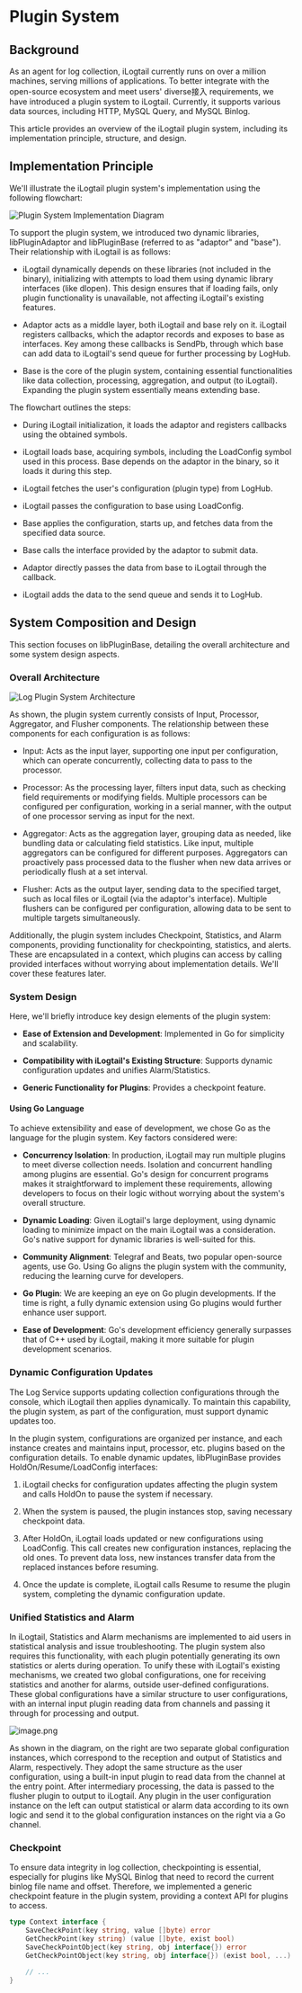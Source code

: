 # Plugin System

## Background

As an agent for log collection, iLogtail currently runs on over a million machines, serving millions of applications. To better integrate with the open-source ecosystem and meet users' diverse接入 requirements, we have introduced a plugin system to iLogtail. Currently, it supports various data sources, including HTTP, MySQL Query, and MySQL Binlog.

This article provides an overview of the iLogtail plugin system, including its implementation principle, structure, and design.

## Implementation Principle

We'll illustrate the iLogtail plugin system's implementation using the following flowchart:

![Plugin System Implementation Diagram](https://sls-opensource.oss-us-west-1.aliyuncs.com/ilogtail/ilogtail-adapter-cgo.png?versionId=CAEQNBiBgMCl8rPG7RciIDdlMTUwYWE3MTk0YzRkY2ViN2E3MjgxYjlmODQzNDQx)

To support the plugin system, we introduced two dynamic libraries, libPluginAdaptor and libPluginBase (referred to as "adaptor" and "base"). Their relationship with iLogtail is as follows:

- iLogtail dynamically depends on these libraries (not included in the binary), initializing with attempts to load them using dynamic library interfaces (like dlopen). This design ensures that if loading fails, only plugin functionality is unavailable, not affecting iLogtail's existing features.

- Adaptor acts as a middle layer, both iLogtail and base rely on it. iLogtail registers callbacks, which the adaptor records and exposes to base as interfaces. Key among these callbacks is SendPb, through which base can add data to iLogtail's send queue for further processing by LogHub.

- Base is the core of the plugin system, containing essential functionalities like data collection, processing, aggregation, and output (to iLogtail). Expanding the plugin system essentially means extending base.

The flowchart outlines the steps:

- During iLogtail initialization, it loads the adaptor and registers callbacks using the obtained symbols.

- iLogtail loads base, acquiring symbols, including the LoadConfig symbol used in this process. Base depends on the adaptor in the binary, so it loads it during this step.

- iLogtail fetches the user's configuration (plugin type) from LogHub.

- iLogtail passes the configuration to base using LoadConfig.

- Base applies the configuration, starts up, and fetches data from the specified data source.

- Base calls the interface provided by the adaptor to submit data.

- Adaptor directly passes the data from base to iLogtail through the callback.

- iLogtail adds the data to the send queue and sends it to LogHub.

## System Composition and Design

This section focuses on libPluginBase, detailing the overall architecture and some system design aspects.

### Overall Architecture

![Log Plugin System Architecture](https://sls-opensource.oss-us-west-1.aliyuncs.com/ilogtail/logtail-libPluginBase.png?versionId=CAEQMxiBgIDM6YCk6BciIDBjYmVkZjQ2Yjg5NzQwY2NhZjI4MmFmZDA2M2MwZTU2)

As shown, the plugin system currently consists of Input, Processor, Aggregator, and Flusher components. The relationship between these components for each configuration is as follows:

- Input: Acts as the input layer, supporting one input per configuration, which can operate concurrently, collecting data to pass to the processor.

- Processor: As the processing layer, filters input data, such as checking field requirements or modifying fields. Multiple processors can be configured per configuration, working in a serial manner, with the output of one processor serving as input for the next.

- Aggregator: Acts as the aggregation layer, grouping data as needed, like bundling data or calculating field statistics. Like input, multiple aggregators can be configured for different purposes. Aggregators can proactively pass processed data to the flusher when new data arrives or periodically flush at a set interval.

- Flusher: Acts as the output layer, sending data to the specified target, such as local files or iLogtail (via the adaptor's interface). Multiple flushers can be configured per configuration, allowing data to be sent to multiple targets simultaneously.

Additionally, the plugin system includes Checkpoint, Statistics, and Alarm components, providing functionality for checkpointing, statistics, and alerts. These are encapsulated in a context, which plugins can access by calling provided interfaces without worrying about implementation details. We'll cover these features later.

### System Design

Here, we'll briefly introduce key design elements of the plugin system:

- **Ease of Extension and Development**: Implemented in Go for simplicity and scalability.

- **Compatibility with iLogtail's Existing Structure**: Supports dynamic configuration updates and unifies Alarm/Statistics.

- **Generic Functionality for Plugins**: Provides a checkpoint feature.

#### Using Go Language

To achieve extensibility and ease of development, we chose Go as the language for the plugin system. Key factors considered were:

- **Concurrency Isolation**: In production, iLogtail may run multiple plugins to meet diverse collection needs. Isolation and concurrent handling among plugins are essential. Go's design for concurrent programs makes it straightforward to implement these requirements, allowing developers to focus on their logic without worrying about the system's overall structure.

- **Dynamic Loading**: Given iLogtail's large deployment, using dynamic loading to minimize impact on the main iLogtail was a consideration. Go's native support for dynamic libraries is well-suited for this.

- **Community Alignment**: Telegraf and Beats, two popular open-source agents, use Go. Using Go aligns the plugin system with the community, reducing the learning curve for developers.

- **Go Plugin**: We are keeping an eye on Go plugin developments. If the time is right, a fully dynamic extension using Go plugins would further enhance user support.

- **Ease of Development**: Go's development efficiency generally surpasses that of C++ used by iLogtail, making it more suitable for plugin development scenarios.

### Dynamic Configuration Updates

The Log Service supports updating collection configurations through the console, which iLogtail then applies dynamically. To maintain this capability, the plugin system, as part of the configuration, must support dynamic updates too.

In the plugin system, configurations are organized per instance, and each instance creates and maintains input, processor, etc. plugins based on the configuration details. To enable dynamic updates, libPluginBase provides HoldOn/Resume/LoadConfig interfaces:

1. iLogtail checks for configuration updates affecting the plugin system and calls HoldOn to pause the system if necessary.

2. When the system is paused, the plugin instances stop, saving necessary checkpoint data.

3. After HoldOn, iLogtail loads updated or new configurations using LoadConfig. This call creates new configuration instances, replacing the old ones. To prevent data loss, new instances transfer data from the replaced instances before resuming.

4. Once the update is complete, iLogtail calls Resume to resume the plugin system, completing the dynamic configuration update.

### Unified Statistics and Alarm

In iLogtail, Statistics and Alarm mechanisms are implemented to aid users in statistical analysis and issue troubleshooting. The plugin system also requires this functionality, with each plugin potentially generating its own statistics or alerts during operation. To unify these with iLogtail's existing mechanisms, we created two global configurations, one for receiving statistics and another for alarms, outside user-defined configurations. These global configurations have a similar structure to user configurations, with an internal input plugin reading data from channels and passing it through for processing and output.

![image.png](https://sls-opensource.oss-us-west-1.aliyuncs.com/ilogtail/logtail-uni-alarm.png?versionId=CAEQMxiBgMCwsYyk6BciIDZhZDY0OWQ0NTg1ZTQ1YWRhYWNhODRjMDc5NzM4MmJk)

As shown in the diagram, on the right are two separate global configuration instances, which correspond to the reception and output of Statistics and Alarm, respectively. They adopt the same structure as the user configuration, using a built-in input plugin to read data from the channel at the entry point. After intermediary processing, the data is passed to the flusher plugin to output to iLogtail. Any plugin in the user configuration instance on the left can output statistical or alarm data according to its own logic and send it to the global configuration instances on the right via a Go channel.

### Checkpoint

To ensure data integrity in log collection, checkpointing is essential, especially for plugins like MySQL Binlog that need to record the current binlog file name and offset. Therefore, we implemented a generic checkpoint feature in the plugin system, providing a context API for plugins to access.

```go
type Context interface {
    SaveCheckPoint(key string, value []byte) error
    GetCheckPoint(key string) (value []byte, exist bool)
    SaveCheckPointObject(key string, obj interface{}) error
    GetCheckPointObject(key string, obj interface{}) (exist bool, ...)

    // ...
}
```

